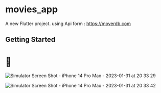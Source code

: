 # movies_app

A new Flutter project.
using Api form  : https://moverdb.com
## Getting Started
# 💫


![Simulator Screen Shot - iPhone 14 Pro Max - 2023-01-31 at 20 33 29](https://user-images.githubusercontent.com/43685429/215851382-9a868b1a-c1ee-479e-adcf-e0eb6f284ad2.png)

![Simulator Screen Shot - iPhone 14 Pro Max - 2023-01-31 at 20 33 42](https://user-images.githubusercontent.com/43685429/215851392-364001f8-93af-4f3a-ab55-aa8fa3037256.png)
